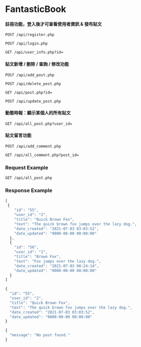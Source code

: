 # FantasticBook
#### 註冊功能，登入後才可查看使用者資訊 & 發布貼文   
`POST /api/register.php`  

`POST /api/login.php` 

`GET /api/user_info.php?id=`
#### 貼文新增 / 刪除 / 查詢 / 修改功能
`POST /api/add_post.php` 

`POST /api/delete_post.php` 

`GET /api/post.php?id=` 

`POST /api/update_post.php`
#### 動態時報：顯示某個人的所有貼文
`GET /api/all_post.php?user_id=`
#### 貼文留言功能
`POST /api/add_comment.php` 

`GET /api/all_comment.php?post_id=` 
### Request Example	
`GET /api/all_post.php`
### Response Example	
```javascript    	
[	
 {	
    "id": "55",	
    "user_id": "2",	
    "title": "Quick Brown Fox",	
    "text": "The quick brown fox jumps over the lazy dog.",	
    "date_created": "2021-07-03 03:03:52",	
    "date_updated": "0000-00-00 00:00:00"	
  },	
  {	
    "id": "56",	
    "user_id": "1",	
    "title": "Brown Fox",	
    "text": "Fox jumps over the lazy dog.",	
    "date_created": "2021-07-03 08:24:14",	
    "date_updated": "0000-00-00 00:00:00"	
  }	
]
```
```javascript	
{	
  "id": "55",	
  "user_id": "2",	
  "title": "Quick Brown Fox",	
  "text": "The quick brown fox jumps over the lazy dog.",	
  "date_created": "2021-07-03 03:03:52",	
  "date_updated": "0000-00-00 00:00:00"	
}
```
```javascript	
{	
  "message": "No post found."
}
```

